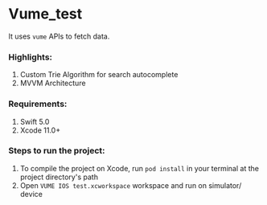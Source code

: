 # Vume_test


It uses `vume` APIs to fetch data.


### Highlights:
1. Custom Trie Algorithm for search autocomplete
2. MVVM Architecture

### Requirements:
1. Swift 5.0
2. Xcode 11.0+

### Steps to run the project:

1. To compile the project on Xcode, run `pod install` in your terminal at the project directory's path
2. Open `VUME IOS test.xcworkspace` workspace and run on simulator/ device


